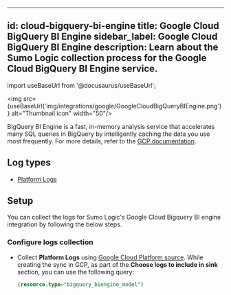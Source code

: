 
---
id: cloud-bigquery-bi-engine
title: Google Cloud BigQuery BI Engine
sidebar_label: Google Cloud BigQuery BI Engine
description: Learn about the Sumo Logic collection process for the Google Cloud BigQuery BI Engine service.
---

import useBaseUrl from '@docusaurus/useBaseUrl';

<img src={useBaseUrl('img/integrations/google/GoogleCloudBigQueryBIEngine.png')} alt="Thumbnail icon" width="50"/>

BigQuery BI Engine is a fast, in-memory analysis service that accelerates many SQL queries in BigQuery by intelligently caching the data you use most frequently. For more details, refer to the [GCP documentation](https://cloud.google.com/bigquery/docs/bi-engine-intro).

## Log types

* [Platform Logs](https://docs.aws.amazon.com/appflow/latest/userguide/monitoring-cloudwatch.html)

## Setup
You can collect the logs for Sumo Logic's Google Cloud Bigquery BI engine integration by following the below steps.

### Configure logs collection

* Collect **Platform Logs** using [Google Cloud Platform source](/docs/send-data/hosted-collectors/google-source/google-cloud-platform-source). While creating the sync in GCP, as part of the **Choose logs to include in sink** section, you can use the following query:
   ```sql
   (resource.type="bigquery_biengine_model")
   ```

